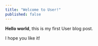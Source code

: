 ```yaml
---
title: "Welcome to User!"
published: false
---
```


**Hello world**, this is my first User blog post.

I hope you like it!
